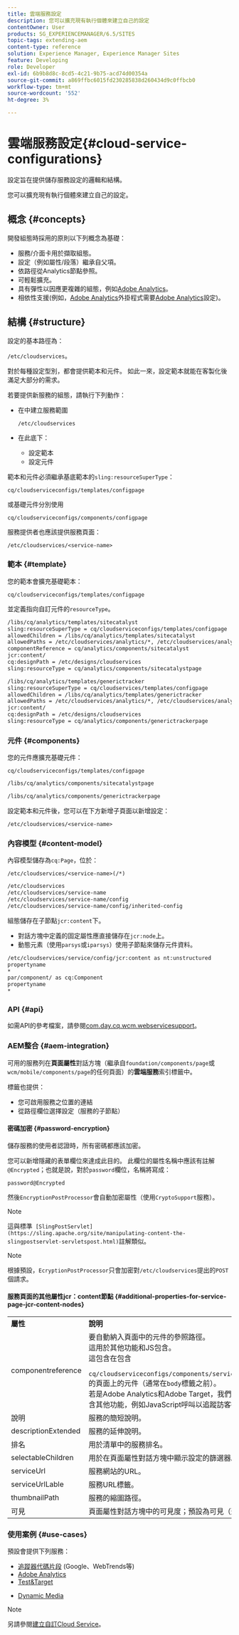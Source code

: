 ```yaml
---
title: 雲端服務設定
description: 您可以擴充現有執行個體來建立自己的設定
contentOwner: User
products: SG_EXPERIENCEMANAGER/6.5/SITES
topic-tags: extending-aem
content-type: reference
solution: Experience Manager, Experience Manager Sites
feature: Developing
role: Developer
exl-id: 6b9b8d8c-8cd5-4c21-9b75-acd74d00354a
source-git-commit: a869ffbc6015fd230285838d260434d9c0ffbcb0
workflow-type: tm+mt
source-wordcount: '552'
ht-degree: 3%

---
```


# 雲端服務設定{#cloud-service-configurations}

設定旨在提供儲存服務設定的邏輯和結構。

您可以擴充現有執行個體來建立自己的設定。

## 概念 {#concepts}

開發組態時採用的原則以下列概念為基礎：

* 服務/介面卡用於擷取組態。
* 設定（例如屬性/段落）繼承自父項。
* 依路徑從Analytics節點參照。
* 可輕鬆擴充。
* 具有彈性以因應更複雜的組態，例如[Adobe Analytics](/help/sites-administering/marketing-cloud.md#integrating-with-adobe-analytics)。
* 相依性支援(例如，[Adobe Analytics](/help/sites-administering/marketing-cloud.md#integrating-with-adobe-analytics)外掛程式需要[Adobe Analytics](/help/sites-administering/marketing-cloud.md#integrating-with-adobe-analytics)設定)。

## 結構 {#structure}

設定的基本路徑為：

`/etc/cloudservices`。

對於每種設定型別，都會提供範本和元件。 如此一來，設定範本就能在客製化後滿足大部分的需求。

若要提供新服務的組態，請執行下列動作：

* 在中建立服務範圍

  `/etc/cloudservices`

* 在此底下：

   * 設定範本
   * 設定元件

範本和元件必須繼承基底範本的`sling:resourceSuperType`：

`cq/cloudserviceconfigs/templates/configpage`

或基礎元件分別使用

`cq/cloudserviceconfigs/components/configpage`

服務提供者也應該提供服務頁面：

`/etc/cloudservices/<service-name>`

### 範本 {#template}

您的範本會擴充基礎範本：

`cq/cloudserviceconfigs/templates/configpage`

並定義指向自訂元件的`resourceType`。

```xml
/libs/cq/analytics/templates/sitecatalyst
sling:resourceSuperType = cq/cloudserviceconfigs/templates/configpage
allowedChildren = /libs/cq/analytics/templates/sitecatalyst
allowedPaths = /etc/cloudservices/analytics/*, /etc/cloudservices/analytics/.*
componentReference = cq/analytics/components/sitecatalyst
jcr:content/
cq:designPath = /etc/designs/cloudservices
sling:resourceType = cq/analytics/components/sitecatalystpage

/libs/cq/analytics/templates/generictracker
sling:resourceSuperType = cq/cloudservices/templates/configpage
allowedChildren = /libs/cq/analytics/templates/generictracker
allowedPaths = /etc/cloudservices/analytics/*, /etc/cloudservices/analytics/.*
jcr:content/
cq:designPath = /etc/designs/cloudservices
sling:resourceType = cq/analytics/components/generictrackerpage
```

### 元件 {#components}

您的元件應擴充基礎元件：

`cq/cloudserviceconfigs/templates/configpage`

```xml
/libs/cq/analytics/components/sitecatalystpage

/libs/cq/analytics/components/generictrackerpage
```

設定範本和元件後，您可以在下方新增子頁面以新增設定：

`/etc/cloudservices/<service-name>`

### 內容模型 {#content-model}

內容模型儲存為`cq:Page`，位於：

`/etc/cloudservices/<service-name>(/*)`

```xml
/etc/cloudservices
/etc/cloudservices/service-name
/etc/cloudservices/service-name/config
/etc/cloudservices/service-name/config/inherited-config
```

組態儲存在子節點`jcr:content`下。

* 對話方塊中定義的固定屬性應直接儲存在`jcr:node`上。
* 動態元素（使用`parsys`或`iparsys`）使用子節點來儲存元件資料。

```xml
/etc/cloudservices/service/config/jcr:content as nt:unstructured
propertyname
*
par/component/ as cq:Component
propertyname
*
```

### API {#api}

如需API的參考檔案，請參閱[com.day.cq.wcm.webservicesupport](https://developer.adobe.com/experience-manager/reference-materials/6-5-lts/javadoc/com/day/cq/wcm/webservicesupport/package-summary.html)。

### AEM整合 {#aem-integration}

可用的服務列在&#x200B;**頁面屬性**&#x200B;對話方塊（繼承自`foundation/components/page`或`wcm/mobile/components/page`的任何頁面）的&#x200B;**雲端服務**&#x200B;索引標籤中。

標籤也提供：

* 您可啟用服務之位置的連結
* 從路徑欄位選擇設定（服務的子節點）

#### 密碼加密 {#password-encryption}

儲存服務的使用者認證時，所有密碼都應該加密。

您可以新增隱藏的表單欄位來達成此目的。 此欄位的屬性名稱中應該有註解`@Encrypted`；也就是說，對於`password`欄位，名稱將寫成：

`password@Encrypted`

然後`EncryptionPostProcessor`會自動加密屬性（使用`CryptoSupport`服務）。

>[!NOTE]
>
>這與標準` [SlingPostServlet](https://sling.apache.org/site/manipulating-content-the-slingpostservlet-servletspost.html)`註解類似。

>[!NOTE]
>
>根據預設，`EcryptionPostProcessor`只會加密對`/etc/cloudservices`提出的`POST`個請求。

#### 服務頁面的其他屬性jcr：content節點 {#additional-properties-for-service-page-jcr-content-nodes}

<table>
 <tbody>
  <tr>
   <td><strong>屬性</strong></td>
   <td><strong>說明</strong></td>
  </tr>
  <tr>
   <td>componentreference</td>
   <td>要自動納入頁面中的元件的參照路徑。<br />這用於其他功能和JS包含。<br />這包含在包含<br /> <code> cq/cloudserviceconfigs/components/servicecomponents</code><br />的頁面上的元件（通常在<code>body</code>標籤之前）。<br />若是Adobe Analytics和Adobe Target，我們會使用這個包含其他功能，例如JavaScript呼叫以追蹤訪客行為。</td>
  </tr>
  <tr>
   <td>說明</td>
   <td>服務的簡短說明。<br /> </td>
  </tr>
  <tr>
   <td>descriptionExtended</td>
   <td>服務的延伸說明。</td>
  </tr>
  <tr>
   <td>排名</td>
   <td>用於清單中的服務排名。</td>
  </tr>
  <tr>
   <td>selectableChildren</td>
   <td>用於在頁面屬性對話方塊中顯示設定的篩選器。</td>
  </tr>
  <tr>
   <td>serviceUrl</td>
   <td>服務網站的URL。</td>
  </tr>
  <tr>
   <td>serviceUrlLable</td>
   <td>服務URL標籤。</td>
  </tr>
  <tr>
   <td>thumbnailPath</td>
   <td>服務的縮圖路徑。</td>
  </tr>
  <tr>
   <td>可見</td>
   <td>頁面屬性對話方塊中的可見度；預設為可見（選擇性）</td>
  </tr>
 </tbody>
</table>

### 使用案例 {#use-cases}

預設會提供下列服務：

* [追蹤器代碼片段](/help/sites-administering/external-providers.md) (Google、WebTrends等)
* [Adobe Analytics](/help/sites-administering/marketing-cloud.md#integrating-with-adobe-analytics)
* [Test&amp;Target](/help/sites-administering/marketing-cloud.md#integrating-with-adobe-target)
<!-- Search&Promote is end of life as of September 1, 2022 * [Search&Promote](/help/sites-administering/marketing-cloud.md#integrating-with-search-promote) -->
* [Dynamic Media](/help/sites-administering/marketing-cloud.md#integrating-with-scene)

>[!NOTE]
>
>另請參閱[建立自訂Cloud Service](/help/sites-developing/extending-cloud-config-custom-cloud.md)。
